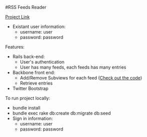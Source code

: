 #RSS Feeds Reader

[Project Link](http://linh-feedsreader.herokuapp.com)
- Existant user information: 
   + username: user
   + password: password

Features:
- Rails back-end:
   - User's authentication
   - User has many feeds, each feeds has many entries
- Backbone front end:
   - Add/Remove Subviews for each feed ([Check out the code](https://github.com/linhbui/feeds_reader/blob/master/app/assets/javascripts/news_reader.js))
   - Retrieve entries
- Twitter Bootstrap

To run project locally:
- bundle install
- bundle exec rake db:create db:migrate db:seed
- Sign in information: 
   + username: user
   + password: password
